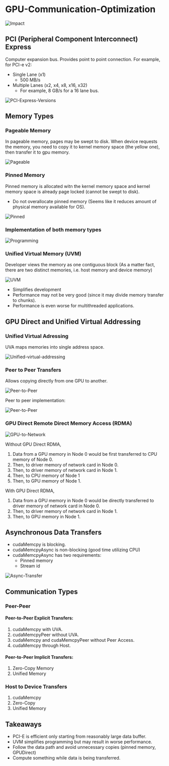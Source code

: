 # GPU-Communication-Optimization

![Impact](figures/impact.png)

## PCI (Peripheral Component Interconnect) Express

Computer expansion bus. Provides point to point connection. For example, for PCI-e v2:

- Single Lane (x1)
  - 500 MB/s
- Multiple Lanes (x2, x4, x8, x16, x32)
  - For example, 8 GB/s for a 16 lane bus.

![PCI-Express-Versions](figures/pcie_versions.png)

## Memory Types 
### Pageable Memory

In pageable memory, pages may be swept to disk. When device requests the memory, you need to copy it to kernel memory space (the yellow one), then transfer it to gpu memory.

![Pageable](figures/pageable.png)

### Pinned Memory
Pinned memory is allocated witn the kernel memory space and kernel memory space is already page locked (cannot be swept to disk). 

* Do not overallocate pinned memory (Seems like it reduces amount of physical memory available for OS).  

![Pinned](figures/pinned.png)

### Implementation of both memory types

![Programming](figures/coding_memory.png)

### Unified Virtual Memory (UVM)

Developer views the memory as one contiguous block (As a matter fact, there are two distinct memories, i.e. host memory and device memory)

![UVM](figures/unified_memory.png)

- Simplifies development
- Performance may not be very good (since it may divide memory transfer to chunks).
- Performance is even worse for multithreaded applications.

## GPU Direct and Unified Virtual Addressing

### Unified Virtual Adressing
UVA maps memories into single address space.

![Unified-virtual-addressing](figures/unified_virtual_addressing.png)

### Peer to Peer Transfers
Allows copying directly from one GPU to another.

![Peer-to-Peer](figures/peer_to_peer.png)

Peer to peer implementation:

![Peer-to-Peer](figures/peer_to_peer_impl.png)

### GPU Direct Remote Direct Memory Access (RDMA)

![GPU-to-Network](figures/gpu_to_network.png)

Without GPU Direct RDMA, 

1. Data from a GPU memory in Node 0 would be first transferred to CPU memory of Node 0.
2. Then, to driver memory of network card in Node 0.
3. Then, to driver memory of network card in Node 1.
4. Then, to CPU memory of Node 1
5. Then, to GPU memory of Node 1.

With GPU Direct RDMA,

1. Data from a GPU memory in Node 0 would be directly transferred to driver memory of network card in Node 0.
2. Then, to driver memory of network card in Node 1.
3. Then, to GPU memory in Node 1.

## Asynchronous Data Transfers

* cudaMemcpy is blocking.
* cudaMemcpyAsync is non-blocking (good time utilizing CPU)
* cudaMemcpyAsync has two requirements:
  * Pinned memory
  * Stream id

![Async-Transfer](figures/async_transfer.png)

## Communication Types


### Peer-Peer
####  Peer-to-Peer Explicit Transfers:

1. cudaMemcpy with UVA.
2. cudaMemcpyPeer without UVA.
3. cudaMemcpy and cudaMemcpyPeer without Peer Access.
4. cudaMemcpy through Host.

####  Peer-to-Peer Implicit Transfers:
1. Zero-Copy Memory
2. Unified Memory

### Host to Device Transfers
1. cudaMemcpy
2. Zero-Copy
3. Unified Memory

## Takeaways

* PCI-E is efficient only starting from reasonably large data buffer.
* UVM simplifies programming but may result in worse performance.
* Follow the data path and avoid unnecessary copies (pinned memory, GPUDirect)
* Compute something while data is being transferred.